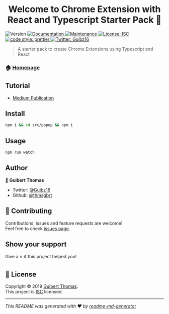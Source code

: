 <h1 align="center">Welcome to Chrome Extension with React and Typescript Starter Pack 👋</h1>
<p>
  <img alt="Version" src="https://img.shields.io/badge/version-1.0.0-blue.svg?cacheSeconds=2592000" />
  <a href="https://github.com/thmsgbrt/Chrome-Extension-with-React-and-Typescript-Starter-Pack#readme">
    <img alt="Documentation" src="https://img.shields.io/badge/documentation-yes-brightgreen.svg" target="_blank" />
  </a>
  <a href="https://github.com/thmsgbrt/Chrome-Extension-with-React-and-Typescript-Starter-Pack/graphs/commit-activity">
    <img alt="Maintenance" src="https://img.shields.io/badge/Maintained%3F-yes-green.svg" target="_blank" />
  </a>
  <a href="https://github.com/thmsgbrt/Chrome-Extension-with-React-and-Typescript-Starter-Pack/blob/master/LICENSE">
    <img alt="License: ISC" src="https://img.shields.io/badge/License-ISC-yellow.svg" target="_blank" />
  </a>
  <a href="https://github.com/prettier/prettier">
    <img alt="code style: prettier"  src="https://img.shields.io/badge/code_style-prettier-ff69b4.svg?style=flat-square"  target="_blank"  />
  </a>
  <a href="https://twitter.com/Guibz16">
    <img alt="Twitter: Guibz16" src="https://img.shields.io/twitter/follow/Guibz16.svg?style=social" target="_blank" />
  </a>
</p>

> A starter pack to create Chrome Extensions using Typescript and React

### 🏠 [Homepage](https://github.com/thmsgbrt/Chrome-Extension-with-React-and-Typescript-Starter-Pack#readme)

## Tutorial 

- [Medium Publication](https://medium.com/@th.guibert/create-a-chrome-extension-using-react-and-typescript-50e94e14320c)

## Install

```sh
npm i && cd src/popup && npm i
```

## Usage

```sh
npm run watch
```

## Author

👤 **Guibert Thomas**

- Twitter: [@Guibz16](https://twitter.com/Guibz16)
- Github: [@thmsgbrt](https://github.com/thmsgbrt)

## 🤝 Contributing

Contributions, issues and feature requests are welcome!<br />Feel free to check [issues page](https://github.com/thmsgbrt/Chrome-Extension-with-React-and-Typescript-Starter-Pack/issues).

## Show your support

Give a ⭐️ if this project helped you!

## 📝 License

Copyright © 2019 [Guibert Thomas](https://github.com/thmsgbrt).<br />
This project is [ISC](https://github.com/thmsgbrt/Chrome-Extension-with-React-and-Typescript-Starter-Pack/blob/master/LICENSE) licensed.

---

_This README was generated with ❤️ by [readme-md-generator](https://github.com/kefranabg/readme-md-generator)_
